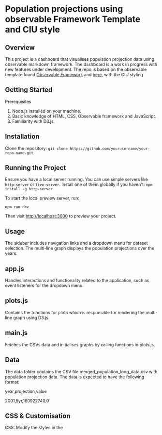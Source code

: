 # Population projections using observable Framework Template and CIU style

## Overview
This project is a dashboard that visualises population projection data using observable markdown framework. The dashboard is a work in progress with new features under development.
The repo is based on the observable template found [Observable Framework](https://observablehq.com/framework) and [here]([url](https://github.com/Greater-London-Authority/observable-framework-template/tree/main)), with the CIU styling 

## Getting Started
Prerequisites
1. Node.js installed on your machine.
2. Basic knowledge of HTML, CSS, Observable framework and JavaScript.
3. Familiarity with D3.js.

## Installation
Clone the repository:
```git clone https://github.com/yourusername/your-repo-name.git```

## Running the Project
Ensure you have a local server running. You can use simple servers like ```http-server``` or ```live-server```. Install one of them globally if you haven't: ```npm install -g http-server```

To start the local preview server, run:

```
npm run dev
```

Then visit <http://localhost:3000> to preview your project.

## Usage
The sidebar includes navigation links and a dropdown menu for dataset selection. The multi-line graph displays the population projections over the years.

## app.js
Handles interactions and functionality related to the application, such as event listeners for the dropdown menu.

## plots.js
Contains the functions for plots which is responsible for rendering the multi-line graph using D3.js.

## main.js
Fetches the CSVs data and initialises graphs by calling functions in plots.js.

## Data
The data folder contains the CSV file merged_population_long_data.csv with population projection data. The data is expected to have the following format:

year,projection,value

2001,5yr,160922740.0

## CSS & Customisation
CSS: Modify the styles in the <style> tags within index.html to customise the appearance of the dashboard. JavaScript: Modify app.js and plots.js to add or change functionality and data visualisation.


The [docs](https://observablehq.com/framework/config#style) describe the following CSS variables:


 *  --theme-foreground - page foreground color, e.g. black
 *  --theme-background - page background color, e.g. white
 *  --theme-background-alt - block background color, e.g. light gray
 *  --theme-foreground-alt - heading foreground color, e.g. brown
 *  --theme-foreground-muted - secondary text foreground color, e.g. dark gray
 *  --theme-foreground-faint - faint border color, e.g. middle gray
 *  --theme-foreground-fainter - fainter border color, e.g. light gray
 *  --theme-foreground-faintest - faintest border color, e.g. almost white
 *  --theme-foreground-focus - emphasis foreground color, e.g. blue


The theme file is in `docs/theme.css`.

Theme files can import CSS files that are part of the Observable project: these are in [this directory](https://github.com/observablehq/framework/tree/main/src/style) of the [`observablehq/framework`](https://github.com/observablehq/framework) repo.

As well as adding a CSS file, I've added the HTML for a footer to `observablehq.config.js`.

## Contributing
1. Fork the repository.
2. Create a new branch (git checkout -b feature-branch).
3. Make your changes.
4. Commit your changes (git commit -am 'Add new feature').
5. Push to the branch (git push origin feature-branch).
6. Create a new Pull Request. 




